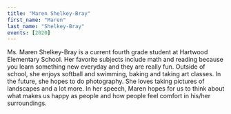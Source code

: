 ```yaml
---
title: "Maren Shelkey-Bray"
first_name: "Maren"
last_name: "Shelkey-Bray"
events: [2020]
---
```


Ms. Maren Shelkey-Bray is a current fourth grade student at Hartwood Elementary School. Her favorite subjects include math and reading because you learn something new everyday and they are really fun. Outside of school, she enjoys softball and swimming, baking and taking art classes. In the future, she hopes to do photography. She loves taking pictures of landscapes and a lot more. In her  speech, Maren hopes for us to think about what makes us happy as people and how people feel comfort in his/her surroundings.
